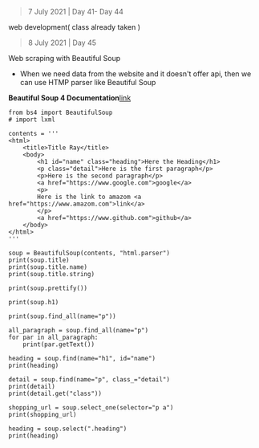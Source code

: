 > 7 July 2021 | Day 41-  Day 44

web development( class already taken )

> 8 July 2021 | Day 45

Web scraping with Beautiful Soup
- When we need data from the website and it doesn't offer api, then we can use HTMP parser like Beautiful Soup

**Beautiful Soup 4 Documentation**[link](https://www.crummy.com/software/BeautifulSoup/bs4/doc/)

```pyhton
from bs4 import BeautifulSoup
# import lxml

contents = '''
<html>
	<title>Title Ray</title>
	<body>
		<h1 id="name" class="heading">Here the Heading</h1>
		<p class="detail">Here is the first paragraph</p>
		<p>Here is the second paragraph</p>
		<a href="https://www.google.com">google</a>
		<p>
		Here is the link to amazom <a href="https://www.amazom.com">link</a>
		</p>
		<a href="https://www.github.com">github</a>
	</body>
</html>
'''

soup = BeautifulSoup(contents, "html.parser")
print(soup.title)
print(soup.title.name)
print(soup.title.string)

print(soup.prettify())

print(soup.h1)

print(soup.find_all(name="p"))

all_paragraph = soup.find_all(name="p")
for par in all_paragraph:
	print(par.getText())

heading = soup.find(name="h1", id="name")
print(heading)

detail = soup.find(name="p", class_="detail")
print(detail)
print(detail.get("class"))

shopping_url = soup.select_one(selector="p a")
print(shopping_url)

heading = soup.select(".heading")
print(heading)
```
